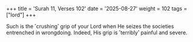 +++
title = 'Surah 11, Verses 102'
date = '2025-08-27'
weight = 102
tags = ["lord"]
+++

Such is the ˹crushing˺ grip of your Lord when He seizes the societies entrenched in wrongdoing. Indeed, His grip is ˹terribly˺ painful and severe.